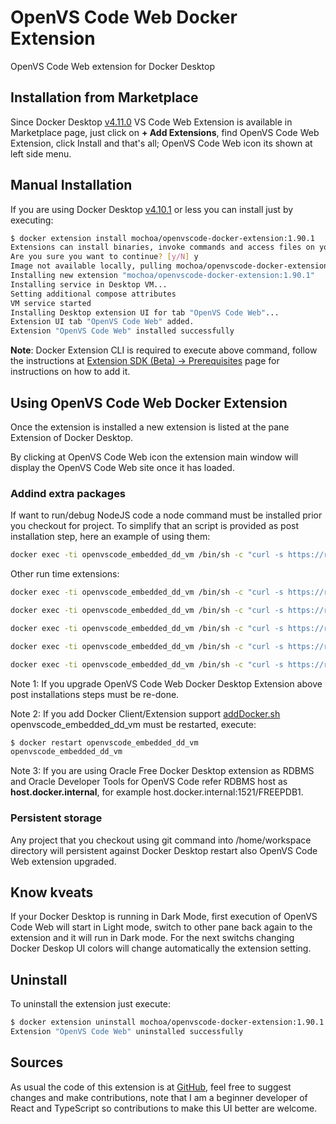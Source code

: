 # OpenVS Code Web Docker Extension

OpenVS Code Web extension for Docker Desktop

## Installation from Marketplace

Since Docker Desktop [v4.11.0](https://docs.docker.com/desktop/release-notes/#docker-desktop-4110) VS Code Web Extension is available in Marketplace page, just click on **+ Add Extensions**, find OpenVS Code Web Extension, click Install and that's all; OpenVS Code Web icon its shown at left side menu.

## Manual Installation

If you are using Docker Desktop [v4.10.1](https://docs.docker.com/desktop/release-notes/#docker-desktop-4101) or less  you can install just by executing:

```bash
$ docker extension install mochoa/openvscode-docker-extension:1.90.1
Extensions can install binaries, invoke commands and access files on your machine.
Are you sure you want to continue? [y/N] y
Image not available locally, pulling mochoa/openvscode-docker-extension:1.90.1...
Installing new extension "mochoa/openvscode-docker-extension:1.90.1"
Installing service in Desktop VM...
Setting additional compose attributes
VM service started
Installing Desktop extension UI for tab "OpenVS Code Web"...
Extension UI tab "OpenVS Code Web" added.
Extension "OpenVS Code Web" installed successfully
```

**Note**: Docker Extension CLI is required to execute above command, follow the instructions at [Extension SDK (Beta) -> Prerequisites](https://docs.docker.com/desktop/extensions-sdk/#prerequisites) page for instructions on how to add it.

## Using OpenVS Code Web Docker Extension

Once the extension is installed a new extension is listed at the pane Extension of Docker Desktop.

By clicking at OpenVS Code Web icon the extension main window will display the OpenVS Code Web site once it has loaded.

### Addind extra packages

If want to run/debug NodeJS code a node command must be installed prior you checkout for project.
To simplify that an script is provided as post installation step, here an example of using them:

```bash
docker exec -ti openvscode_embedded_dd_vm /bin/sh -c "curl -s https://raw.githubusercontent.com/marcelo-ochoa/openvscode-docker-extension/main/addNodeJS.sh | bash"
```

Other run time extensions:

```bash
docker exec -ti openvscode_embedded_dd_vm /bin/sh -c "curl -s https://raw.githubusercontent.com/marcelo-ochoa/openvscode-docker-extension/main/addDocker.sh | bash"
```

```bash
docker exec -ti openvscode_embedded_dd_vm /bin/sh -c "curl -s https://raw.githubusercontent.com/marcelo-ochoa/openvscode-docker-extension/main/addJava.sh | bash"
```

```bash
docker exec -ti openvscode_embedded_dd_vm /bin/sh -c "curl -s https://raw.githubusercontent.com/marcelo-ochoa/openvscode-docker-extension/main/addPython.sh | bash"
```

```bash
docker exec -ti openvscode_embedded_dd_vm /bin/sh -c "curl -s https://raw.githubusercontent.com/marcelo-ochoa/openvscode-docker-extension/main/addOracleDevTools.sh | bash"
```

```bash
docker exec -ti openvscode_embedded_dd_vm /bin/sh -c "curl -s https://raw.githubusercontent.com/marcelo-ochoa/openvscode-docker-extension/main/addGKS.sh | bash"
```

Note 1: If you upgrade OpenVS Code Web Docker Desktop Extension above post installations steps must be re-done.

Note 2: If you add Docker Client/Extension support [addDocker.sh](https://raw.githubusercontent.com/marcelo-ochoa/openvscode-docker-extension/main/addDocker.sh) openvscode_embedded_dd_vm must be restarted, execute:

```bash
$ docker restart openvscode_embedded_dd_vm
openvscode_embedded_dd_vm
```

Note 3: If you are using Oracle Free Docker Desktop extension as RDBMS and Oracle Developer Tools for OpenVS Code refer RDBMS host as **host.docker.internal**, for example host.docker.internal:1521/FREEPDB1.

### Persistent storage

Any project that you checkout using git command into /home/workspace directory will persistent against Docker Desktop restart also OpenVS Code Web extension upgraded.

## Know kveats

If your Docker Desktop is running in Dark Mode, first execution of OpenVS Code Web will start in Light mode, switch to other pane back again to the extension and it will run in Dark mode. For the next switchs changing Docker Deskop UI colors will change automatically the extension setting.

## Uninstall

To uninstall the extension just execute:

```bash
$ docker extension uninstall mochoa/openvscode-docker-extension:1.90.1
Extension "OpenVS Code Web" uninstalled successfully
```

## Sources

As usual the code of this extension is at [GitHub](https://github.com/marcelo-ochoa/openvscode-docker-extension), feel free to suggest changes and make contributions, note that I am a beginner developer of React and TypeScript so contributions to make this UI better are welcome.
